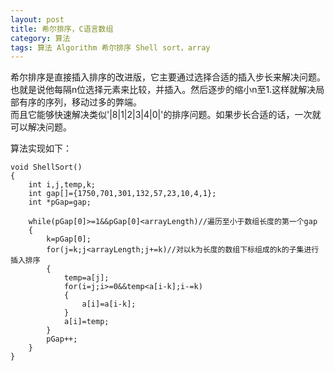 ```yaml
---
layout: post
title: 希尔排序，C语言数组
category: 算法
tags: 算法 Algorithm 希尔排序 Shell sort，array
---
```


希尔排序是直接插入排序的改进版，它主要通过选择合适的插入步长来解决问题。  
也就是说他每隔n位选择元素来比较，并插入。然后逐步的缩小n至1.这样就解决局部有序的序列，移动过多的弊端。  
而且它能够快速解决类似'|8|1|2|3|4|0|'的排序问题。如果步长合适的话，一次就可以解决问题。  

算法实现如下：

	void ShellSort()
	{
		int i,j,temp,k;
		int gap[]={1750,701,301,132,57,23,10,4,1};
		int *pGap=gap;
		
		while(pGap[0]>=1&&pGap[0]<arrayLength)//遍历至小于数组长度的第一个gap 
		{
			k=pGap[0];
			for(j=k;j<arrayLength;j+=k)//对以k为长度的数组下标组成的k的子集进行插入排序 
			{
				temp=a[j];
				for(i=j;i>=0&&temp<a[i-k];i-=k)
				{
					a[i]=a[i-k];				
				}
				a[i]=temp;
			}
			pGap++;
		}
	} 